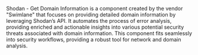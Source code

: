 Shodan - Get Domain Information is a component created by the vendor "Swimlane" that focuses on providing detailed domain information by leveraging Shodan’s API. It automates the process of error analysis, providing enriched and actionable insights into various potential security threats associated with domain information. This component fits seamlessly into security workflows, providing a robust tool for network and domain analysis.
